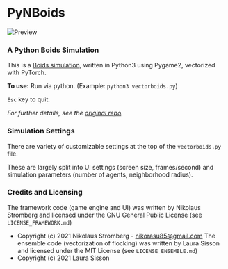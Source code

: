 # PyNBoids
![Preview](preview.gif "Preview")

### A Python Boids Simulation
This is a [Boids simulation](https://en.wikipedia.org/wiki/Boids 
"Wikipedia"),
written in Python3 using Pygame2, vectorized with PyTorch.

**To use:** Run via python. (Example: `python3 vectorboids.py`)

`Esc` key to quit.

*For further details, see the [original repo](https://github.com/Nikorasu/PyNBoids).*

### Simulation Settings
There are variety of customizable settings at the top of the `vectorboids.py` file. 

These are largely split into UI settings (screen size, frames/second) and simulation parameters (number of agents, neighborhood radius).

### Credits and Licensing
The framework code (game engine and UI) was written by Nikolaus Stromberg and licensed under the GNU General Public License (see `LICENSE_FRAMEWORK.md`)
* Copyright (c) 2021  Nikolaus Stromberg - nikorasu85@gmail.com
The ensemble code (vectorization of flocking) was written by Laura Sisson and licensed under the MIT License  (see `LICENSE_ENSEMBLE.md`)
* Copyright (c) 2021  Laura Sisson

